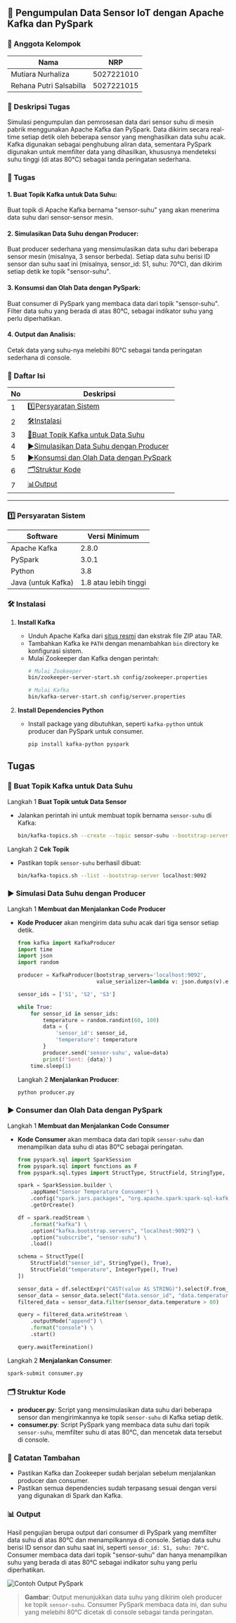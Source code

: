## 📡 Pengumpulan Data Sensor IoT dengan Apache Kafka dan PySpark

### 👥 Anggota Kelompok
| Nama                    | NRP         |
|-------------------------|-------------|
| Mutiara Nurhaliza       | 5027221010  |
| Rehana Putri Salsabilla | 5027221015  |

### 📝 Deskripsi Tugas
Simulasi pengumpulan dan pemrosesan data dari sensor suhu di mesin pabrik menggunakan Apache Kafka dan PySpark. Data dikirim secara real-time setiap detik oleh beberapa sensor yang menghasilkan data suhu acak. Kafka digunakan sebagai penghubung aliran data, sementara PySpark digunakan untuk memfilter data yang dihasilkan, khususnya mendeteksi suhu tinggi (di atas 80°C) sebagai tanda peringatan sederhana.

### 📝 Tugas 
#### 1. Buat Topik Kafka untuk Data Suhu:<br>
Buat topik di Apache Kafka bernama "sensor-suhu" yang akan menerima data suhu dari sensor-sensor mesin.

#### 2. Simulasikan Data Suhu dengan Producer:<br>
Buat producer sederhana yang mensimulasikan data suhu dari beberapa sensor mesin (misalnya, 3 sensor berbeda).
Setiap data suhu berisi ID sensor dan suhu saat ini (misalnya, sensor_id: S1, suhu: 70°C), dan dikirim setiap detik ke topik "sensor-suhu".

#### 3. Konsumsi dan Olah Data dengan PySpark:<br>
Buat consumer di PySpark yang membaca data dari topik "sensor-suhu".
Filter data suhu yang berada di atas 80°C, sebagai indikator suhu yang perlu diperhatikan.

#### 4. Output dan Analisis:<br>
Cetak data yang suhu-nya melebihi 80°C sebagai tanda peringatan sederhana di console.

### 📑 Daftar Isi
| No  | Deskripsi                                  |
|-----|--------------------------------------------|
| 1   | [1️⃣Persyaratan Sistem](#1️⃣-persyaratan-sistem)  |
| 2   | [🛠️Instalasi](#🛠️-instalasi)                    |
| 3   | [🚀Buat Topik Kafka untuk Data Suhu](#🚀-buat-topik-kafka-untuk-data-suhu) |
| 4   | [▶️Simulasikan Data Suhu dengan Producer](#▶️-simulasikan-data-suhu-dengan-producer)      |
| 5   | [▶️Konsumsi dan Olah Data dengan PySpark](#▶️-konsumsi-dan-olah-data-dengan-pyspark) |
| 6   | [🗂️Struktur Kode](#🗂️-struktur-kode)      |
| 7   | [📊Output](#📊-output) 

---

### 1️⃣ Persyaratan Sistem
| Software               | Versi Minimum       |
|------------------------|---------------------|
| Apache Kafka           | 2.8.0               |
| PySpark                | 3.0.1               |
| Python                 | 3.8                 |
| Java (untuk Kafka)     | 1.8 atau lebih tinggi|


### 🛠️ Instalasi

1. **Install Kafka**
   - Unduh Apache Kafka dari [situs resmi](https://kafka.apache.org/downloads) dan ekstrak file ZIP atau TAR.
   - Tambahkan Kafka ke `PATH` dengan menambahkan `bin` directory ke konfigurasi sistem.
   - Mulai Zookeeper dan Kafka dengan perintah:
     ```bash
     # Mulai Zookeeper
     bin/zookeeper-server-start.sh config/zookeeper.properties

     # Mulai Kafka
     bin/kafka-server-start.sh config/server.properties
     ```

2. **Install Dependencies Python**
   - Install package yang dibutuhkan, seperti `kafka-python` untuk producer dan PySpark untuk consumer.
     ```bash
     pip install kafka-python pyspark
     ```

## Tugas
### 🚀 Buat Topik Kafka untuk Data Suhu

Langkah 1 **Buat Topik untuk Data Sensor**
   - Jalankan perintah ini untuk membuat topik bernama `sensor-suhu` di Kafka:
     ```bash
     bin/kafka-topics.sh --create --topic sensor-suhu --bootstrap-server localhost:9092 --partitions 1 --replication-factor 1
     ```

Langkah 2 **Cek Topik**
   - Pastikan topik `sensor-suhu` berhasil dibuat:
     ```bash
     bin/kafka-topics.sh --list --bootstrap-server localhost:9092
     ```

### ▶️ Simulasi Data Suhu dengan Producer

Langkah 1 **Membuat dan Menjalankan Code Producer**
- **Kode Producer** akan mengirim data suhu acak dari tiga sensor setiap detik.

   ```python
   from kafka import KafkaProducer
   import time
   import json
   import random

   producer = KafkaProducer(bootstrap_servers='localhost:9092',
                            value_serializer=lambda v: json.dumps(v).encode('utf-8'))

   sensor_ids = ['S1', 'S2', 'S3']

   while True:
       for sensor_id in sensor_ids:
           temperature = random.randint(60, 100)
           data = {
               'sensor_id': sensor_id,
               'temperature': temperature
           }
           producer.send('sensor-suhu', value=data)
           print(f'Sent: {data}')
       time.sleep(1)
   ```

  Langkah 2 **Menjalankan Producer**:
   ```bash
   python producer.py
   ```
### ▶️ Consumer dan Olah Data dengan PySpark   
Langkah 1 **Membuat dan Menjalankan Code Consumer**
- **Kode Consumer** akan membaca data dari topik `sensor-suhu` dan menampilkan data suhu di atas 80°C sebagai peringatan.
   ```python
   from pyspark.sql import SparkSession
   from pyspark.sql import functions as F
   from pyspark.sql.types import StructType, StructField, StringType, IntegerType

   spark = SparkSession.builder \
       .appName("Sensor Temperature Consumer") \
       .config("spark.jars.packages", "org.apache.spark:spark-sql-kafka-0-10_2.12:3.0.1") \
       .getOrCreate()

   df = spark.readStream \
       .format("kafka") \
       .option("kafka.bootstrap.servers", "localhost:9092") \
       .option("subscribe", "sensor-suhu") \
       .load()

   schema = StructType([
       StructField("sensor_id", StringType(), True),
       StructField("temperature", IntegerType(), True)
   ])

   sensor_data = df.selectExpr("CAST(value AS STRING)").select(F.from_json(F.col("value"), schema).alias("data"))
   sensor_data = sensor_data.select("data.sensor_id", "data.temperature")
   filtered_data = sensor_data.filter(sensor_data.temperature > 80)

   query = filtered_data.writeStream \
       .outputMode("append") \
       .format("console") \
       .start()

   query.awaitTermination()
   ```

Langkah 2 **Menjalankan Consumer**:
   ```bash
   spark-submit consumer.py
   ```

### 🗂️ Struktur Kode

- **producer.py**: Script yang mensimulasikan data suhu dari beberapa sensor dan mengirimkannya ke topik `sensor-suhu` di Kafka setiap detik.
- **consumer.py**: Script PySpark yang membaca data suhu dari topik `sensor-suhu`, memfilter suhu di atas 80°C, dan mencetak data tersebut di console.

### 📌 Catatan Tambahan
- Pastikan Kafka dan Zookeeper sudah berjalan sebelum menjalankan producer dan consumer.
- Pastikan semua dependencies sudah terpasang sesuai dengan versi yang digunakan di Spark dan Kafka.

### 📊 Output
Hasil pengujian berupa output dari consumer di PySpark yang memfilter data suhu di atas 80°C dan menampilkannya di console. Setiap data suhu berisi ID sensor dan suhu saat ini, seperti `sensor_id: S1, suhu: 70°C`. Consumer membaca data dari topik "sensor-suhu" dan hanya menampilkan suhu yang berada di atas 80°C sebagai indikator suhu yang perlu diperhatikan.

![Contoh Output PySpark](img/output.png)

> **Gambar**: Output menunjukkan data suhu yang dikirim oleh producer ke topik `sensor-suhu`. Consumer PySpark membaca data ini, dan suhu yang melebihi 80°C dicetak di console sebagai tanda peringatan.

